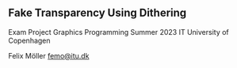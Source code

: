 ## Fake Transparency Using Dithering

Exam Project
Graphics Programming Summer 2023
IT University of Copenhagen

Felix Möller
femo@itu.dk